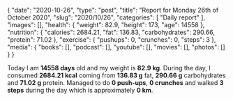{
    "date": "2020-10-26",
    "type": "post",
    "title": "Report for Monday 26th of October 2020",
    "slug": "2020\/10\/26",
    "categories": [
        "Daily report"
    ],
    "images": [],
    "health": {
        "weight": 82.9,
        "height": 173,
        "age": 14558
    },
    "nutrition": {
        "calories": 2684.21,
        "fat": 136.83,
        "carbohydrates": 290.66,
        "protein": 71.02
    },
    "exercise": {
        "pushups": 0,
        "crunches": 0,
        "steps": 3
    },
    "media": {
        "books": [],
        "podcast": [],
        "youtube": [],
        "movies": [],
        "photos": []
    }
}

Today I am <strong>14558 days</strong> old and my weight is <strong>82.9 kg</strong>. During the day, I consumed <strong>2684.21 kcal</strong> coming from <strong>136.83 g</strong> fat, <strong>290.66 g</strong> carbohydrates and <strong>71.02 g</strong> protein. Managed to do <strong>0 push-ups</strong>, <strong>0 crunches</strong> and walked <strong>3 steps</strong> during the day which is approximately <strong>0 km</strong>.